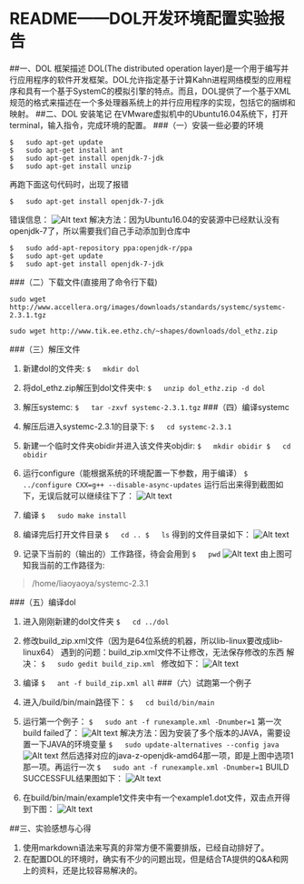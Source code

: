 # README——DOL开发环境配置实验报告
##一、DOL 框架描述
DOL(The distributed operation layer)是一个用于编写并行应用程序的软件开发框架。DOL允许指定基于计算Kahn进程网络模型的应用程序和具有一个基于SystemC的模拟引擎的特点。而且，DOL提供了一个基于XML规范的格式来描述在一个多处理器系统上的并行应用程序的实现，包括它的捆绑和映射。
##二、DOL 安装笔记
在VMware虚拟机中的Ubuntu16.04系统下，打开terminal，输入指令，完成环境的配置。
###（一）安装一些必要的环境
```
$	sudo apt-get update
$	sudo apt-get install ant
$ 	sudo apt-get install openjdk-7-jdk
$	sudo apt-get install unzip
```
再跑下面这句代码时，出现了报错
```
$ 	sudo apt-get install openjdk-7-jdk
```
错误信息：
![Alt text](./QQ图片20160923143048.png)
解决方法：因为Ubuntu16.04的安装源中已经默认没有openjdk-7了，所以需要我们自己手动添加到仓库中
```
$	sudo add-apt-repository ppa:openjdk-r/ppa
$	sudo apt-get update
$	sudo apt-get install openjdk-7-jdk  
```

###（二）下载文件(直接用了命令行下载)
```
sudo wget http://www.accellera.org/images/downloads/standards/systemc/systemc-2.3.1.tgz

sudo wget http://www.tik.ee.ethz.ch/~shapes/downloads/dol_ethz.zip
```
###（三）解压文件
1. 新建dol的文件夹:
		```
		$	mkdir dol
		```
2. 将dol_ethz.zip解压到dol文件夹中:
		```
		$	unzip dol_ethz.zip -d dol
		```
3. 解压systemc:
		```
		$	tar -zxvf systemc-2.3.1.tgz
		```
###（四）编译systemc
1. 解压后进入systemc-2.3.1的目录下:
		```
		$	cd systemc-2.3.1
		```
2. 新建一个临时文件夹obidir并进入该文件夹objdir:
		```
		$	mkdir obidir
		$	cd obidir
		```
3. 运行configure（能根据系统的环境配置一下参数，用于编译）
		```
		$	../configure CXX=g++ --disable-async-updates
		```
运行后出来得到截图如下，无误后就可以继续往下了：
![Alt text](./QQ截图20161009010847.png)

4. 编译
		```
		$	sudo make install
		```
5. 编译完后打开文件目录
		```
		$	cd ..
		$	ls
		```
得到的文件目录如下：
![Alt text](./QQ截图20161009011439.png)

6. 记录下当前的（输出的）工作路径，待会会用到
		```
		$	pwd
		```
![Alt text](./QQ截图20161009011448.png)
由上图可知我当前的工作路径为:
>/home/liaoyaoya/systemc-2.3.1

###（五）编译dol
1. 进入刚刚新建的dol文件夹
		```
		$	cd ../dol
		```
2. 修改build_zip.xml文件（因为是64位系统的机器，所以lib-linux要改成lib-linux64）
遇到的问题：build_zip.xml文件不让修改，无法保存修改的东西
解决：
		```
		$	sudo gedit build_zip.xml 
		```
修改如下：
![Alt text](./1.PNG)

3. 编译
		```
		$	ant -f build_zip.xml all
		```
###（六）试跑第一个例子
1. 进入/build/bin/main路径下：
		```
		$	cd build/bin/main
		```
2. 运行第一个例子：
		```
		$	sudo ant -f runexample.xml -Dnumber=1
		```
第一次build failed了：
![Alt text](./QQ截图20160923152843.png)
解决方法：因为安装了多个版本的JAVA，需要设置一下JAVA的环境变量
		```
		$	sudo update-alternatives --config java
		```
![Alt text](./QQ截图20160923153505.png)
然后选择对应的java-z-openjdk-amd64那一项，即是上图中选项1那一项。再运行一次
		```
		$	sudo ant -f runexample.xml -Dnumber=1
		```
BUILD SUCCESSFUL结果图如下：
![Alt text](./QQ截图20160923153523.png)

3. 在build/bin/main/example1文件夹中有一个example1.dot文件，双击点开得到下图：
![Alt text](./dot.PNG)


##三、实验感想与心得
1. 使用markdown语法来写真的非常方便不需要排版，已经自动排好了。
2. 在配置DOL的环境时，确实有不少的问题出现，但是结合TA提供的Q&A和网上的资料，还是比较容易解决的。